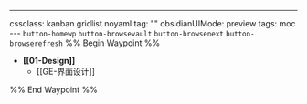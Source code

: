 ---
cssclass: kanban gridlist noyaml
tag: ""
obsidianUIMode: preview
tags: moc
--- `button-homewp`  `button-browsevault`  `button-browsenext` `button-browserefresh` 
%% Begin Waypoint %%
- **[[01-Design]]**
	- [[GE-界面设计]]

%% End Waypoint %%